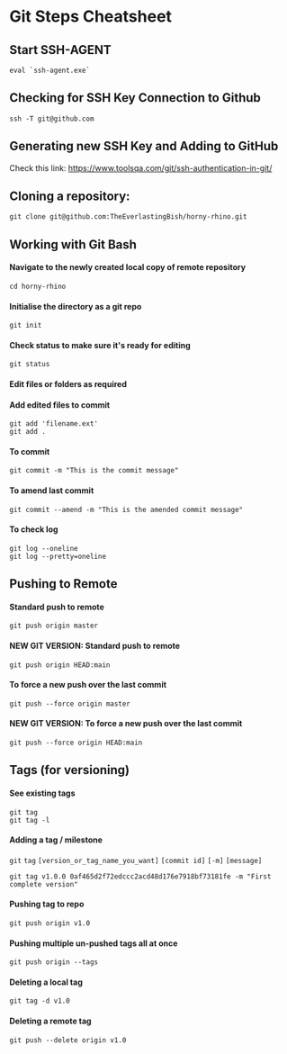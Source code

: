 # Git Steps Cheatsheet

## Start SSH-AGENT
```
eval `ssh-agent.exe`
```

## Checking for SSH Key Connection to Github
```
ssh -T git@github.com
```

## Generating new SSH Key and Adding to GitHub
Check this link: https://www.toolsqa.com/git/ssh-authentication-in-git/

## Cloning a repository:
```
git clone git@github.com:TheEverlastingBish/horny-rhino.git
```

## Working with Git Bash

#### Navigate to the newly created local copy of remote repository
```
cd horny-rhino
```

#### Initialise the directory as a git repo
```
git init
```

#### Check status to make sure it's ready for editing
```
git status
```

#### Edit files or folders as required


#### Add edited files to commit
```
git add 'filename.ext'
git add .
```

#### To commit
```
git commit -m "This is the commit message"
```

#### To amend last commit
```
git commit --amend -m "This is the amended commit message"
```

#### To check log
```
git log --oneline
git log --pretty=oneline
```
## Pushing to Remote

#### Standard push to remote
```
git push origin master
```
#### NEW GIT VERSION: Standard push to remote
```
git push origin HEAD:main
```

#### To force a new push over the last commit
```
git push --force origin master
```
#### NEW GIT VERSION: To force a new push over the last commit
```
git push --force origin HEAD:main
```


## Tags (for versioning)
#### See existing tags
```
git tag
git tag -l
```

#### Adding a tag / milestone
`git` `tag` `[version_or_tag_name_you_want]` `[commit id]` `[-m]` `[message]`
```
git tag v1.0.0 0af465d2f72edccc2acd48d176e7918bf73181fe -m "First complete version"
```

#### Pushing tag to repo
```
git push origin v1.0
```

#### Pushing multiple un-pushed tags all at once
```
git push origin --tags
```

#### Deleting a local tag
```
git tag -d v1.0
```

#### Deleting a remote tag
```
git push --delete origin v1.0
```

